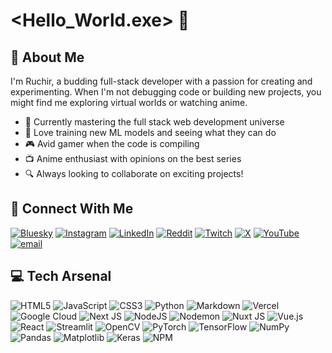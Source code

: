 # <Hello_World.exe> 👾

## 🚀 About Me
I'm Ruchir, a budding full-stack developer with a passion for creating and experimenting. When I'm not debugging code or building new projects, you might find me exploring virtual worlds or watching anime.

- 🌱 Currently mastering the full stack web development universe
- 🤖 Love training new ML models and seeing what they can do
- 🎮 Avid gamer when the code is compiling
- 📺 Anime enthusiast with opinions on the best series
- 🔍 Always looking to collaborate on exciting projects!

## 📱 Connect With Me
[![Bluesky](https://img.shields.io/badge/bluesky-0285FF?style=for-the-badge&logo=bluesky&logoColor=%23FFFFFF)](https://bsky.app/profile/ruchir.bsky.social) 
[![Instagram](https://img.shields.io/badge/Instagram-%23E4405F.svg?logo=Instagram&logoColor=white)](https://instagram.com/ruxir-ig) 
[![LinkedIn](https://img.shields.io/badge/LinkedIn-%230077B5.svg?logo=linkedin&logoColor=white)](https://linkedin.com/in/ruchirkalokhe) 
[![Reddit](https://img.shields.io/badge/Reddit-%23FF4500.svg?logo=Reddit&logoColor=white)](https://reddit.com/user/_ruxir_) 
[![Twitch](https://img.shields.io/badge/Twitch-%239146FF.svg?logo=Twitch&logoColor=white)](https://twitch.tv/ruxir69) 
[![X](https://img.shields.io/badge/X-black.svg?logo=X&logoColor=white)](https://x.com/@ruchirkalokhe) 
[![YouTube](https://img.shields.io/badge/YouTube-%23FF0000.svg?logo=YouTube&logoColor=white)](https://youtube.com/@@ruxir_ig) 
[![email](https://img.shields.io/badge/Email-D14836?logo=gmail&logoColor=white)](mailto:ruchirkalokhe@gmail.com)

## 💻 Tech Arsenal
![HTML5](https://img.shields.io/badge/html5-%23E34F26.svg?style=for-the-badge&logo=html5&logoColor=white) 
![JavaScript](https://img.shields.io/badge/javascript-%23323330.svg?style=for-the-badge&logo=javascript&logoColor=%23F7DF1E) 
![CSS3](https://img.shields.io/badge/css3-%231572B6.svg?style=for-the-badge&logo=css3&logoColor=white) 
![Python](https://img.shields.io/badge/python-3670A0?style=for-the-badge&logo=python&logoColor=ffdd54) 
![Markdown](https://img.shields.io/badge/markdown-%23000000.svg?style=for-the-badge&logo=markdown&logoColor=white) 
![Vercel](https://img.shields.io/badge/vercel-%23000000.svg?style=for-the-badge&logo=vercel&logoColor=white) 
![Google Cloud](https://img.shields.io/badge/GoogleCloud-%234285F4.svg?style=for-the-badge&logo=google-cloud&logoColor=white) 
![Next JS](https://img.shields.io/badge/Next-black?style=for-the-badge&logo=next.js&logoColor=white) 
![NodeJS](https://img.shields.io/badge/node.js-6DA55F?style=for-the-badge&logo=node.js&logoColor=white) 
![Nodemon](https://img.shields.io/badge/NODEMON-%23323330.svg?style=for-the-badge&logo=nodemon&logoColor=%BBDEAD) 
![Nuxt JS](https://img.shields.io/badge/Nuxt-002E3B?style=for-the-badge&logo=nuxt.js&logoColor=#00DC82) 
![Vue.js](https://img.shields.io/badge/vue.js-%2335495e.svg?style=for-the-badge&logo=vuedotjs&logoColor=%234FC08D) 
![React](https://img.shields.io/badge/react-%2320232a.svg?style=for-the-badge&logo=react&logoColor=%2361DAFB) 
![Streamlit](https://img.shields.io/badge/Streamlit-%23FE4B4B.svg?style=for-the-badge&logo=streamlit&logoColor=white) 
![OpenCV](https://img.shields.io/badge/opencv-%23white.svg?style=for-the-badge&logo=opencv&logoColor=white) 
![PyTorch](https://img.shields.io/badge/PyTorch-%23EE4C2C.svg?style=for-the-badge&logo=PyTorch&logoColor=white) 
![TensorFlow](https://img.shields.io/badge/TensorFlow-%23FF6F00.svg?style=for-the-badge&logo=TensorFlow&logoColor=white) 
![NumPy](https://img.shields.io/badge/numpy-%23013243.svg?style=for-the-badge&logo=numpy&logoColor=white) 
![Pandas](https://img.shields.io/badge/pandas-%23150458.svg?style=for-the-badge&logo=pandas&logoColor=white) 
![Matplotlib](https://img.shields.io/badge/Matplotlib-%23ffffff.svg?style=for-the-badge&logo=Matplotlib&logoColor=black) 
![Keras](https://img.shields.io/badge/Keras-%23D00000.svg?style=for-the-badge&logo=Keras&logoColor=white) 
![NPM](https://img.shields.io/badge/NPM-%23CB3837.svg?style=for-the-badge&logo=npm&logoColor=white)
